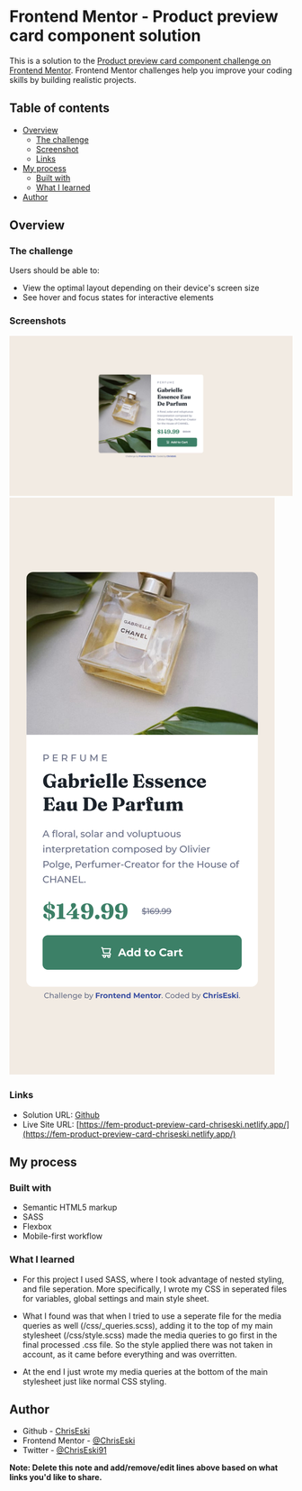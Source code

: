 # Frontend Mentor - Product preview card component solution

This is a solution to the [Product preview card component challenge on Frontend Mentor](https://www.frontendmentor.io/challenges/product-preview-card-component-GO7UmttRfa). Frontend Mentor challenges help you improve your coding skills by building realistic projects.

## Table of contents

- [Overview](#overview)
  - [The challenge](#the-challenge)
  - [Screenshot](#screenshot)
  - [Links](#links)
- [My process](#my-process)
  - [Built with](#built-with)
  - [What I learned](#what-i-learned)
- [Author](#author)

## Overview

### The challenge

Users should be able to:

- View the optimal layout depending on their device's screen size
- See hover and focus states for interactive elements

### Screenshots

![Desktop Preview](/images/desktop.png)
![Mobile Preview](/images/mobile.png)

### Links

- Solution URL: [Github](https://github.com/ChrisEski/fem-product-preview-card)
- Live Site URL: [https://fem-product-preview-card-chriseski.netlify.app/](https://fem-product-preview-card-chriseski.netlify.app/)

## My process

### Built with

- Semantic HTML5 markup
- SASS
- Flexbox
- Mobile-first workflow

### What I learned

- For this project I used SASS, where I took advantage of nested styling, and file seperation. More specifically, I wrote my CSS in seperated files for variables, global settings and main style sheet.

- What I found was that when I tried to use a seperate file for the media queries as well (/css/\_queries.scss), adding it to the top of my main stylesheet (/css/style.scss) made the media queries to go first in the final processed .css file. So the style applied there was not taken in account, as it came before everything and was overritten.

- At the end I just wrote my media queries at the bottom of the main stylesheet just like normal CSS styling.

## Author

- Github - [ChrisEski](https://github.com/ChrisEski)
- Frontend Mentor - [@ChrisEski](https://www.frontendmentor.io/profile/ChrisEski)
- Twitter - [@ChrisEski91](https://twitter.com/ChrisEski91)

**Note: Delete this note and add/remove/edit lines above based on what links you'd like to share.**
